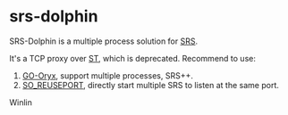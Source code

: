 # srs-dolphin

SRS-Dolphin is a multiple process solution for [SRS](https://github.com/ossrs/srs).

It's a TCP proxy over [ST](https://github.com/ossrs/state-threads), which is deprecated.
Recommend to use:

1. [GO-Oryx](https://github.com/ossrs/go-oryx), support multiple processes, SRS++.
1. [SO_REUSEPORT](https://github.com/ossrs/srs/issues/775), directly start multiple SRS to listen at the same port.

Winlin

